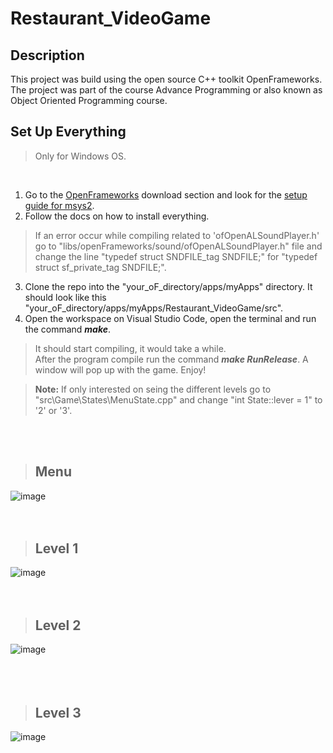 # Restaurant_VideoGame

## Description

<p>This project was build using the open source C++ toolkit OpenFrameworks. The project was part of the 
course Advance Programming or also known as Object Oriented Programming course. <p/>


## Set Up Everything

> Only for Windows OS.  
<br>  

1. Go to the [OpenFrameworks](https://openframeworks.cc/download/) download section and look for the [setup guide for msys2](https://openframeworks.cc/setup/msys2/).
2. Follow the docs on how to install everything.
> If an error occur while compiling related to 'ofOpenALSoundPlayer.h' go to "libs/openFrameworks/sound/ofOpenALSoundPlayer.h" file and change 
>the line "typedef	struct SNDFILE_tag	SNDFILE;" for "typedef	struct sf_private_tag	SNDFILE;".

3. Clone the repo into the "your_oF_directory/apps/myApps" directory. It should look like this "your_oF_directory/apps/myApps/Restaurant_VideoGame/src".
4. Open the workspace on Visual Studio Code, open the terminal and run the command **_make_**.
> It should start compiling, it would take a while.  
> After the program compile run the command **_make RunRelease_**. A window will pop up with the game. Enjoy!  



> **Note:** If only interested on seing the different levels go to "src\Game\States\MenuState.cpp" and change "int State::lever = 1" to '2' or '3'.
<br>
<br>  

> ## Menu  

![image](https://user-images.githubusercontent.com/70610617/189815940-84955fe1-1d7b-43e3-b82d-fe87cb773711.png)  
<br>
<br>  

> ## Level 1
![image](https://user-images.githubusercontent.com/70610617/189816043-01ef02b0-7785-4e95-a5c2-6ff3cf135029.png)  
<br>
<br>  

> ## Level 2
![image](https://user-images.githubusercontent.com/70610617/189816217-e906fb42-b252-496e-9e5b-fa0a29c25c56.png)  
<br>  
<br>  

> ## Level 3
![image](https://user-images.githubusercontent.com/70610617/189816413-866e877e-987e-4995-a86e-8aec8339436e.png)
